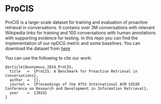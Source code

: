 # ProCIS

ProCIS is a large-scale dataset for training and evaluation of proactive retrieval in conversations. It contains over 3M conversations with relevant Wikipedia links for training and 100 conversations with human annotations with supporting evidence for testing. In this repo you can find the implementation of our npDCG metric and some baselines. You can download the dataset from [here](https://archive.org/details/procis)

You can use the following to cite our work:

```
@article{Anonymous_2024_ProCIS,
  title   =  {ProCIS: A Benchmark for Proactive Retrieval in Conversations},
  author  =  {},
  journal =  {Proceedings of the 47th International ACM SIGIR Conference on Research and Development in Information Retrieval},
  year    =  {2024}
}
```
